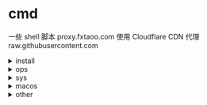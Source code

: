 # cmd

一些 shell 脚本
proxy.fxtaoo.com 使用 Cloudflare CDN 代理 raw.githubusercontent.com<details> <summary>install</summary>

| 文件名 | 介绍 |
| :- | :- |
| [centos-7-kernel-lts.sh](https://github.com/fxtaoo/cmd/blob/master/install/centos-7-kernel-lts.sh) | [ centos 7 安装长期支持内核](https://proxy.fxtaoo.com/cmd/install/centos-7-kernel-lts.sh) |
| [debian-cloud-kernel.sh](https://github.com/fxtaoo/cmd/blob/master/install/debian-cloud-kernel.sh) | [ debian 安装 cloud 内核](https://proxy.fxtaoo.com/cmd/install/debian-cloud-kernel.sh) |
| [docker-centos-debian.sh](https://github.com/fxtaoo/cmd/blob/master/install/docker-centos-debian.sh) | [ centos debian 安装 docker](https://proxy.fxtaoo.com/cmd/install/docker-centos-debian.sh) |
| [docker-compose.sh](https://github.com/fxtaoo/cmd/blob/master/install/docker-compose.sh) | [ linux x86_64 安装 docker-compose](https://proxy.fxtaoo.com/cmd/install/docker-compose.sh) |
| [golang.sh](https://github.com/fxtaoo/cmd/blob/master/install/golang.sh) | [ golang 安装最新版本](https://proxy.fxtaoo.com/cmd/install/golang.sh) |
| [watchexec.sh](https://github.com/fxtaoo/cmd/blob/master/install/watchexec.sh) | [ linux 安装 watchexec gun 版本](https://proxy.fxtaoo.com/cmd/install/watchexec.sh) |
| [zoxide.sh](https://github.com/fxtaoo/cmd/blob/master/install/zoxide.sh) | [ linux 安装 zoxide](https://proxy.fxtaoo.com/cmd/install/zoxide.sh) |
</details>
<details> <summary>ops</summary>

| 文件名 | 介绍 |
| :- | :- |
| [centos-ip-link-num.sh](https://github.com/fxtaoo/cmd/blob/master/ops/centos-ip-link-num.sh) | [ centos ip 连接数 ！仅测试 centos 7](https://proxy.fxtaoo.com/cmd/ops/centos-ip-link-num.sh) |
| [centos-ip-zero-link-down.sh](https://github.com/fxtaoo/cmd/blob/master/ops/centos-ip-zero-link-down.sh) | [ centos ip 0 连接数，关闭网卡、注释 ifcfg-eth ！仅测试 centos 5、7](https://proxy.fxtaoo.com/cmd/ops/centos-ip-zero-link-down.sh) |
| [debian-mirrors.sh](https://github.com/fxtaoo/cmd/blob/master/ops/debian-mirrors.sh) | [ debian apt 源](https://proxy.fxtaoo.com/cmd/ops/debian-mirrors.sh) |
| [debian-rc-local.sh](https://github.com/fxtaoo/cmd/blob/master/ops/debian-rc-local.sh) | [ debian 使用 /etc/rc.local](https://proxy.fxtaoo.com/cmd/ops/debian-rc-local.sh) |
| [docker-cpu-use-max-calc.sh](https://github.com/fxtaoo/cmd/blob/master/ops/docker-cpu-use-max-calc.sh) | [ 容器 cpu 指定使用比例](https://proxy.fxtaoo.com/cmd/ops/docker-cpu-use-max-calc.sh) |
| [docker-image-clean.sh](https://github.com/fxtaoo/cmd/blob/master/ops/docker-image-clean.sh) | [ 删除镜像，设置保留几个版本](https://proxy.fxtaoo.com/cmd/ops/docker-image-clean.sh) |
| [docker-rm-grep-str.sh](https://github.com/fxtaoo/cmd/blob/master/ops/docker-rm-grep-str.sh) | [ 筛选删除容器](https://proxy.fxtaoo.com/cmd/ops/docker-rm-grep-str.sh) |
| [docker-rm-no-run.sh](https://github.com/fxtaoo/cmd/blob/master/ops/docker-rm-no-run.sh) | [ 删除未运行容器与卷](https://proxy.fxtaoo.com/cmd/ops/docker-rm-no-run.sh) |
| [kill-grep-process.sh](https://github.com/fxtaoo/cmd/blob/master/ops/kill-grep-process.sh) | [ 筛选杀死进程](https://proxy.fxtaoo.com/cmd/ops/kill-grep-process.sh) |
| [pip-package-update.sh](https://github.com/fxtaoo/cmd/blob/master/ops/pip-package-update.sh) | [ pip 包更新](https://proxy.fxtaoo.com/cmd/ops/pip-package-update.sh) |
| [pip-update.sh](https://github.com/fxtaoo/cmd/blob/master/ops/pip-update.sh) | [ pip 更新](https://proxy.fxtaoo.com/cmd/ops/pip-update.sh) |
</details>
<details> <summary>sys</summary>

| 文件名 | 介绍 |
| :- | :- |
| [get-disk-size.sh](https://github.com/fxtaoo/cmd/blob/master/sys/get-disk-size.sh) | [ 磁盘大小](https://proxy.fxtaoo.com/cmd/sys/get-disk-size.sh) |
| [get-disk-uuid.sh](https://github.com/fxtaoo/cmd/blob/master/sys/get-disk-uuid.sh) | [ 磁盘 UUID](https://proxy.fxtaoo.com/cmd/sys/get-disk-uuid.sh) |
| [get-export-ip.sh](https://github.com/fxtaoo/cmd/blob/master/sys/get-export-ip.sh) | [ 出口 IP](https://proxy.fxtaoo.com/cmd/sys/get-export-ip.sh) |
| [get-sys-version.sh](https://github.com/fxtaoo/cmd/blob/master/sys/get-sys-version.sh) | [ 系统版本](https://proxy.fxtaoo.com/cmd/sys/get-sys-version.sh) |
| [get-user-name-list.sh](https://github.com/fxtaoo/cmd/blob/master/sys/get-user-name-list.sh) | [ 用户列表](https://proxy.fxtaoo.com/cmd/sys/get-user-name-list.sh) |
| [set-disk-mount.sh](https://github.com/fxtaoo/cmd/blob/master/sys/set-disk-mount.sh) | [ 磁盘分区自动挂载](https://proxy.fxtaoo.com/cmd/sys/set-disk-mount.sh) |
| [set-user-passwd.sh](https://github.com/fxtaoo/cmd/blob/master/sys/set-user-passwd.sh) | [ 重置用户密码](https://proxy.fxtaoo.com/cmd/sys/set-user-passwd.sh) |
</details>
<details> <summary>macos</summary>

| 文件名 | 介绍 |
| :- | :- |
| [brew.sh](https://github.com/fxtaoo/cmd/blob/master/macos/brew.sh) | [ 记录 macOS 中 brew 应用](https://proxy.fxtaoo.com/cmd/macos/brew.sh) |
| [dir-git-pull.sh](https://github.com/fxtaoo/cmd/blob/master/macos/dir-git-pull.sh) | [ 含有 .git 文件夹执行 git pull](https://proxy.fxtaoo.com/cmd/macos/dir-git-pull.sh) |
| [git-dropbox-ignored-mac.sh](https://github.com/fxtaoo/cmd/blob/master/macos/git-dropbox-ignored-mac.sh) | [ Dropbox 忽略 git clone 文件夹](https://proxy.fxtaoo.com/cmd/macos/git-dropbox-ignored-mac.sh) |
| [ln-dir-desktop.sh](https://github.com/fxtaoo/cmd/blob/master/macos/ln-dir-desktop.sh) | [ 桌面创建当前目录快捷方式](https://proxy.fxtaoo.com/cmd/macos/ln-dir-desktop.sh) |
| [wexec.sh](https://github.com/fxtaoo/cmd/blob/master/macos/wexec.sh) | [ 文件目录变更执行脚本](https://proxy.fxtaoo.com/cmd/macos/wexec.sh) |
</details>
<details> <summary>other</summary>

| 文件名 | 介绍 |
| :- | :- |
| [cloudflare-ddns.sh](https://github.com/fxtaoo/cmd/blob/master/other/cloudflare-ddns.sh) | [ Cloudflare DDNS](https://proxy.fxtaoo.com/cmd/other/cloudflare-ddns.sh) |
| [inotifywait.sh](https://github.com/fxtaoo/cmd/blob/master/other/inotifywait.sh) | [ 文件目录变更执行脚本](https://proxy.fxtaoo.com/cmd/other/inotifywait.sh) |
| [log.sh](https://github.com/fxtaoo/cmd/blob/master/other/log.sh) | [ 日志相关](https://proxy.fxtaoo.com/cmd/other/log.sh) |
| [path-add-path.sh](https://github.com/fxtaoo/cmd/blob/master/other/path-add-path.sh) | [ 添加 PATH](https://proxy.fxtaoo.com/cmd/other/path-add-path.sh) |
| [process-daemon.sh](https://github.com/fxtaoo/cmd/blob/master/other/process-daemon.sh) | [ 进程守护](https://proxy.fxtaoo.com/cmd/other/process-daemon.sh) |
